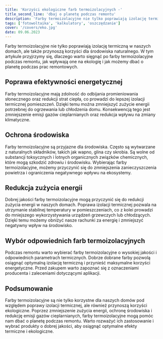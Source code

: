 ```yaml
---
title: 'Korzyści ekologiczne farb termoizolacyjnych -'
title_second_line: 'dbaj o planetę podczas remontu'
description: 'Farby termoizolacyjne nie tylko poprawiają izolację termiczną, ale także przynoszą korzyści ekologiczne. W tym artykule omówimy, dlaczego warto sięgnąć po farby termoizolacyjne podczas remontu, jak wpływają one na środowisko i jak dbać o planetę podczas prac remontowych.'
tags: ['fotowoltaika', 'kalkulatory', 'oszczędzanie']
cover: '/covers/eko.jpg'
date: 09.06.2023
---
```


Farby termoizolacyjne nie tylko poprawiają izolację termiczną w naszych domach, ale także przynoszą korzyści dla środowiska naturalnego. W tym artykule przyjrzymy się, dlaczego warto sięgnąć po farby termoizolacyjne podczas remontu, jak wpływają one na ekologię i jak możemy dbać o planetę podczas prac remontowych.

## Poprawa efektywności energetycznej

Farby termoizolacyjne mają zdolność do odbijania promieniowania słonecznego oraz redukcji strat ciepła, co prowadzi do lepszej izolacji termicznej pomieszczeń. Dzięki temu można zmniejszyć zużycie energii potrzebnej do ogrzewania lub chłodzenia domu. Konsekwencją tego jest zmniejszenie emisji gazów cieplarnianych oraz redukcja wpływu na zmiany klimatyczne.

## Ochrona środowiska

Farby termoizolacyjne są przyjazne dla środowiska. Często są wytwarzane z naturalnych składników, takich jak wapno, glina czy skrobia. Są wolne od substancji toksycznych i lotnych organicznych związków chemicznych, które mogą szkodzić zdrowiu i środowisku. Wybierając farby termoizolacyjne, możemy przyczynić się do zmniejszenia zanieczyszczenia powietrza i ograniczenia negatywnego wpływu na ekosystemy.

## Redukcja zużycia energii

Dobrej jakości farby termoizolacyjne mogą przyczynić się do redukcji zużycia energii w naszych domach. Poprawa izolacji termicznej pozwala na utrzymanie stabilnej temperatury w pomieszczeniach, co z kolei prowadzi do mniejszego wykorzystywania urządzeń grzewczych lub chłodzących. Dzięki temu możemy obniżyć nasze rachunki za energię i zmniejszyć negatywny wpływ na środowisko.

## Wybór odpowiednich farb termoizolacyjnych

Podczas remontu warto wybierać farby termoizolacyjne o wysokiej jakości i odpowiednich parametrach termicznych. Dobrze dobrane farby pozwolą osiągnąć optymalną izolację termiczną i przynieść maksymalne korzyści energetyczne. Przed zakupem warto zapoznać się z oznaczeniami producenta i zaleceniami dotyczącymi aplikacji.

## Podsumowanie

Farby termoizolacyjne są nie tylko korzystne dla naszych domów pod względem poprawy izolacji termicznej, ale również przynoszą korzyści ekologiczne. Poprzez zmniejszenie zużycia energii, ochronę środowiska i redukcję emisji gazów cieplarnianych, farby termoizolacyjne mogą pomóc nam dbać o planetę podczas remontu. Warto rozważyć ich zastosowanie i wybrać produkty o dobrej jakości, aby osiągnąć optymalne efekty termiczne i ekologiczne.
